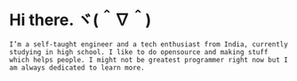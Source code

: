 # Hi there. ヾ(＾∇＾)

``I’m a self-taught engineer and a tech enthusiast from India, currently studying in high school. I like to do opensource and making stuff which helps people. I might not be greatest programmer right now but I am always dedicated to learn more.``
